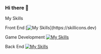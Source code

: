 ### Hi there 👋

My Skills

Front End
[![My Skills](https://skillicons.dev/icons?i=js,html,css,)](https://skillicons.dev)

Game Development
[![My Skills](https://skillicons.dev/icons?i=cs,unity)](https://skillicons.dev)

Back End
[![My Skills](https://skillicons.dev/icons?i=php,mysql)](https://skillicons.dev)

<!--
**jeenklynn/jeenklynn** is a ✨ _special_ ✨ repository because its `README.md` (this file) appears on your GitHub profile.

Here are some ideas to get you started:

- 🔭 I’m currently working on ...
- 🌱 I’m currently learning ...
- 👯 I’m looking to collaborate on ...
- 🤔 I’m looking for help with ...
- 💬 Ask me about ...
- 📫 How to reach me: ...
- 😄 Pronouns: ...
- ⚡ Fun fact: ...
-->
